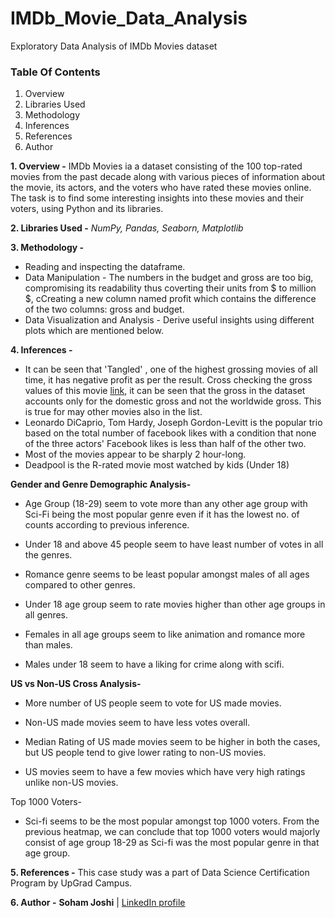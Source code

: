 # IMDb_Movie_Data_Analysis
Exploratory Data Analysis of IMDb Movies dataset

### Table Of Contents
1. Overview
2. Libraries Used
3. Methodology
4. Inferences
5. References
6. Author


**1. Overview -** 
IMDb Movies ia a dataset consisting of the 100 top-rated movies from the past decade along with various pieces of information about the movie, its actors, and the voters who have rated these movies online. The task is to find some interesting insights into these movies and their voters, using Python and its libraries.

**2. Libraries Used -** 
*NumPy, Pandas, Seaborn, Matplotlib*

**3. Methodology -**
- Reading and inspecting the dataframe.
- Data Manipulation - The numbers in the budget and gross are too big, compromising its readability thus coverting their units from $ to million $, cCreating a new column named profit which contains the difference of the two columns: gross and budget.
- Data Visualization and Analysis - Derive useful insights using different plots which are mentioned below.

**4. Inferences -**
- It can be seen that 'Tangled' , one of the highest grossing movies of all time, it has negative profit as per the result. Cross checking the gross values of this movie  [link](https://www.imdb.com/title/tt0398286/), it can be seen that the gross in the dataset accounts only for the domestic gross and not the worldwide gross. This is true for may other movies also in the list.
- Leonardo DiCaprio, Tom Hardy, Joseph Gordon-Levitt is the popular trio based on the total number of facebook likes with a condition that none of the three actors' Facebook likes is less than half of the other two.
- Most of the movies appear to be sharply 2 hour-long.
- Deadpool is the R-rated movie most watched by kids (Under 18)


**Gender and Genre Demographic Analysis-**
- Age Group (18-29) seem to vote more than any other age group with Sci-Fi being the most popular genre even if it has the lowest no. of counts according to previous inference.
- Under 18 and above 45 people seem to have least number of votes in all the genres.
- Romance genre seems to be least popular amongst males of all ages compared to other genres.

- Under 18 age group seem to rate movies higher than other age groups in all genres.
- Females in all age groups seem to like animation and romance more than males.
- Males under 18 seem to have a liking for crime along with scifi.

**US vs Non-US Cross Analysis-**
- More number of US people seem to vote for US made movies.
- Non-US made movies seem to have less votes overall.

- Median Rating of US made movies seem to be higher in both the cases, but US people tend to give lower rating to non-US movies.
- US movies seem to have a few movies which have very high ratings unlike non-US movies.

Top 1000 Voters-
- Sci-fi seems to be the most popular amongst top 1000 voters. From the previous heatmap, we can conclude that top 1000 voters would majorly consist of age group 18-29 as Sci-fi was the most popular genre in that age group.


**5. References -** 
This case study was a part of Data Science Certification Program by UpGrad Campus.

**6. Author -**
**Soham Joshi** | [LinkedIn profile](https://www.linkedin.com/in/sohamjoshi1998/)
